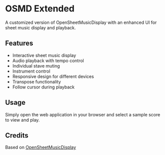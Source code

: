 # OSMD Extended

A customized version of OpenSheetMusicDisplay with an enhanced UI for sheet music display and playback.

## Features

- Interactive sheet music display
- Audio playback with tempo control
- Individual stave muting
- Instrument control
- Responsive design for different devices
- Transpose functionality
- Follow cursor during playback

## Usage

Simply open the web application in your browser and select a sample score to view and play.

## Credits

Based on [OpenSheetMusicDisplay](https://opensheetmusicdisplay.org/) 